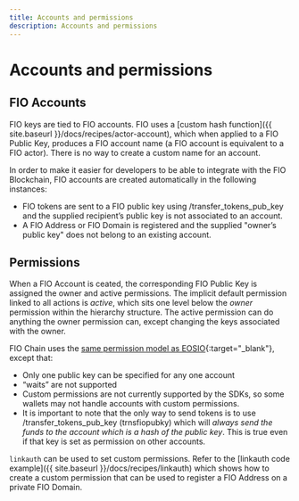 ```yaml
---
title: Accounts and permissions
description: Accounts and permissions
---
```

# Accounts and permissions

## FIO Accounts

FIO keys are tied to FIO accounts. FIO uses a [custom hash function]({{ site.baseurl }}/docs/recipes/actor-account), which when applied to a FIO Public Key, produces a FIO account name (a FIO account is equivalent to a FIO actor). There is no way to create a custom name for an account.

In order to make it easier for developers to be able to integrate with the FIO Blockchain, FIO accounts are created automatically in the following instances:

* FIO tokens are sent to a FIO public key using /transfer_tokens_pub_key and the supplied recipient’s public key is not associated to an account.
* A FIO Address or FIO Domain is registered and the supplied "owner’s public key" does not belong to an existing account.

## Permissions

When a FIO Account is ceated, the corresponding FIO Public Key is assigned the owner and active permissions. The implicit default permission linked to all actions is *active*, which sits one level below the *owner* permission within the hierarchy structure. The active permission can do anything the owner permission can, except changing the keys associated with the owner. 

FIO Chain uses the [same permission model as EOSIO](https://developers.eos.io/welcome/latest/protocol/accounts_and_permissions){:target="_blank"}, except that:

* Only one public key can be specified for any one account
* “waits” are not supported
* Custom permissions are not currently supported by the SDKs, so some wallets may not handle accounts with custom permissions.
* It is important to note that the only way to send tokens is to use /transfer_tokens_pub_key (trnsfiopubky) which will *always send the funds to the account which is a hash of the public key*. This is true even if that key is set as permission on other accounts.

`linkauth` can be used to set custom permissions. Refer to the [linkauth code example]({{ site.baseurl }}/docs/recipes/linkauth) which shows how to create a custom permission that can be used to register a FIO Address on a private FIO Domain.
